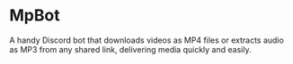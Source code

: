 # MpBot
A handy Discord bot that downloads videos as MP4 files or extracts audio as MP3 from any shared link, delivering media quickly and easily.
